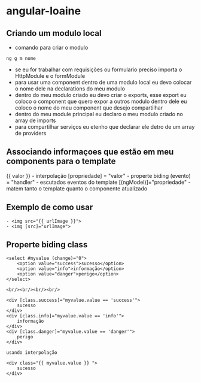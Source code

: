 # angular-loaine

## Criando um modulo local
- comando para criar o modulo
`````
ng g m nome
``````
- se eu for trabalhar com requisições ou formulario preciso importa o HttpModule e o formModule
- para usar uma component dentro de uma modulo local eu devo colocar o nome dele na declarations do meu modulo
- dentro do meu modulo criado eu devo criar o exports, esse export eu coloco o component que quero expor a outros modulo dentro dele eu coloco o nome do meu component que desejo compartilhar
- dentro do meu module principal eu declaro o meu modulo criado no array de imports
- para compartilhar serviços eu etenho que declarar ele detro de um array de providers

## Associando informaçoes que estão em meu components para o template

{{ valor }} - interpolação 
[propriedade] = "valor" - properte biding
(evento) = "handler" - escutados eventos do template
[(ngModel)]="propriedade" - matem tanto o template quanto o componente atualizado

## Exemplo de como usar
``````
- <img src="{{ urlImage }}">
- <img [src]="urlImage">
``````

## Properte biding class
``````
<select #myvalue (change)="0">
    <option value="success">sucesso</option>
    <option value="info">informação</option>
    <option value="danger">perigo</option>
</select>

<br/><br/><br/><br/>

<div [class.success]="myvalue.value == 'success'">
    sucesso
</div>
<div [class.info]="myvalue.value == 'info'">
    informação
</div>
<div [class.danger]="myvalue.value == 'danger'">
    perigo
</div>

usando interpolação

<div class="{{ myvalue.value }} ">
    sucesso
</div>

``````
